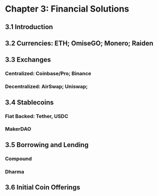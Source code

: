 # Chapter 3: Financial Solutions

## 3.1 Introduction
## 3.2 Currencies: ETH; OmiseGO; Monero; Raiden
## 3.3 Exchanges
### Centralized: Coinbase/Pro; Binance
### Decentralized: AirSwap; Uniswap;
## 3.4 Stablecoins
### Fiat Backed: Tether, USDC
### MakerDAO
## 3.5 Borrowing and Lending
### Compound
### Dharma
## 3.6 Initial Coin Offerings
